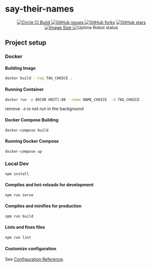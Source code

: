 # say-their-names
<p align="center">
    <a href="https://img.shields.io/circleci/build/github/NinjaAung/say-their-names"><img src="https://img.shields.io/circleci/build/github/NinjaAung/say-their-names" alt="Circle CI Build">
</a>
    <a href="https://github.com/NinjaAung/say-their-names/issues"><img alt="GitHub issues" src="https://img.shields.io/github/issues/NinjaAung/say-their-names"</a>    
    <a href="https://github.com/NinjaAung/say-their-names/network"><img alt="GitHub forks" src="https://img.shields.io/github/forks/NinjaAung/say-their-names"></a>
    <a href="https://github.com/NinjaAung/say-their-names/stargazers"><img alt="GitHub stars" src="https://img.shields.io/github/stars/NinjaAung/say-their-names">
</a>
    <a href="https://hub.docker.com/r/ninjer27/say-their-names"><img alt="Image Size" src="https://img.shields.io/docker/image-size/ninjer27/say-their-names">
 </a>
  <img alt="Uptime Robot status" src="https://img.shields.io/uptimerobot/status/m786624231-df9f068ef2605c8ad246760f">
        
</p>

## Project setup

### Docker

#### Building Image
```bash
docker build --tag TAG_CHOICE .
```

#### Running Container
```bash
docker run -p 80[OR HOST]:80 --name NAME_CHOICE  -d TAG_CHOICE
```
remove `-d` ro not run in the background

#### Docker Compose Building
```bash
docker-compose build
```


#### Running Docker Compose
```bash
docker-compose up
```


### Local Dev

```bash
npm install
```

#### Compiles and hot-reloads for development

```bash
npm run serve
```

#### Compiles and minifies for production

```bash
npm run build
```

#### Lints and fixes files

```bash
npm run lint
```

#### Customize configuration

See [Configuration Reference](https://cli.vuejs.org/config/).
